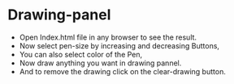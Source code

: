 # Drawing-panel
- Open Index.html file in any browser to see the result.
- Now select pen-size by increasing and decreasing Buttons,
- You can also select color of the Pen,
- Now draw anything you want in drawing pannel.
- And to remove the drawing click on the clear-drawing button.
